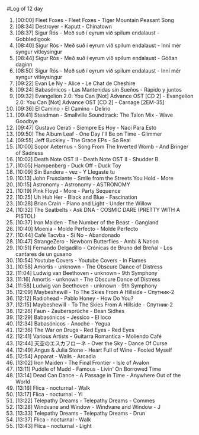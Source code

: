 #Log of 12 day

1. [00:00] Fleet Foxes - Fleet Foxes - Tiger Mountain Peasant Song
1. [08:34] Destroyer - Kaputt - Chinatown
1. [08:37] Sigur Rós - Með suð í eyrum við spilum endalaust - Gobbledigook
1. [08:40] Sigur Rós - Með suð í eyrum við spilum endalaust - Inní mér syngur vitleysingur
1. [08:44] Sigur Rós - Með suð í eyrum við spilum endalaust - Góðan daginn
1. [08:50] Sigur Rós - Með suð í eyrum við spilum endalaust - Inní mér syngur vitleysingur
1. [09:22] Evan Le Ny - Alice - Le Chat de Cheshire
1. [09:24] Babasónicos - Las Mantenidas sin Sueños - Rápido y juntos
1. [09:32] Evangelion 2.0: You Can [Not] Advance OST [CD 2] - Evangelion 2.0: You Can [Not] Advance OST [CD 2] - Carnage [2EM-35]
1. [09:36] El Camino - El Camino - Delirio
1. [09:41] Steadman - Smallville Soundtrack: The Talon Mix - Wave Goodbye
1. [09:47] Gustavo Cerati - Siempre Es Hoy - Naci Para Esto
1. [09:50] The Album Leaf - One Day I'll Be on Time - Glimmer
1. [09:55] Jeff Buckley - The Grace EPs - So Real
1. [10:00] Sopor Aeternus - Song From The Inverted Womb - And Bringer of Sadness
1. [10:02] Death Note OST II - Death Note OST II - Shudder B
1. [10:05] Hampenberg - Duck Off - Duck Toy
1. [10:09] Sin Bandera - vez - Y Llegaste tu
1. [10:13] John Frusciante - Smile from the Streets You Hold - More
1. [10:15] Astronomy - Astronomy - ASTRONOMY
1. [10:19] Pink Floyd - More - Party Sequence
1. [10:25] Uh Huh Her - Black and Blue - Fascination
1. [10:28] Brian Crain - Piano and Light - Under the Willow
1. [10:32] The Seatbelts - Ask DNA - COSMIC DARE (PRETTY WITH A PISTOL)
1. [10:37] Iron Maiden - The Number of the Beast - Gangland
1. [10:40] Moenia - Molde Perfecto - Molde Perfecto
1. [10:44] Café Tacvba - Si No - Abandonado
1. [10:47] StrangeZero - Newborn Butterflies - Ambi & Nation
1. [10:51] Fernando Delgadillo - Crónicas de Bruno del Breñal - Los cantares de un gusano
1. [10:54] Youtube Covers - Youtube Covers - In Flames
1. [10:58] Amortis - unknown - The Obscure Dance of Distress
1. [11:04] Ludwig van Beethoven - unknown - 9th Symphony
1. [11:16] Amortis - unknown - The Obscure Dance of Distress
1. [11:58] Ludwig van Beethoven - unknown - 9th Symphony
1. [12:09] Maybeshewill - To The Skies From A Hillside - Спутник-2
1. [12:12] Radiohead - Pablo Honey - How Do You?
1. [12:15] Maybeshewill - To The Skies From A Hillside - Спутник-2
1. [12:28] Faun - Zaubersprüche - Bean Sidhes
1. [12:29] Babasónicos - Jessico - El loco
1. [12:34] Babasónicos - Anoche - Yegua
1. [12:36] The War on Drugs - Red Eyes - Red Eyes
1. [12:41] Various Artists - Guitarra Romantica - Moliendo Café
1. [12:44] 天空のエスカフローネ - Over the Sky - Dance Of Curse
1. [12:49] Angus & Julia Stone - Heart Full of Wine - Fooled Myself
1. [12:54] Apparat - Walls - Arcadia
1. [13:02] Iron Maiden - The Final Frontier - Isle of Avalon
1. [13:11] Puddle of Mudd - Famous - Livin' On Borrowed Time
1. [13:14] Dead Can Dance - A Passage in Time - Anywhere Out of the World
1. [13:16] Flica - nocturnal - Walk
1. [13:17] Flica - nocturnal - Yi
1. [13:22] Telepathy Dreams - Telepathy Dreams - Commes
1. [13:28] Windvane and Window - Windvane and Window - J
1. [13:33] Telepathy Dreams - Telepathy Dreams - Drun
1. [13:37] Flica - nocturnal - Walk
1. [13:43] Flica - nocturnal - Light
